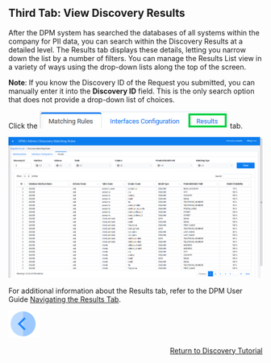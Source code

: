 ## Third Tab: View Discovery Results

After the DPM system has searched the databases of all systems within the company for PII data, you can search within the Discovery Results at a detailed level. The Results tab displays these details, letting you narrow down the list by a number of filters. You can manage the Results List view in a variety of ways using the drop-down lists along the top of the screen. 

**Note**: If you know the Discovery ID of the Request you submitted, you can manually enter it into the **Discovery ID** field. This is the only search option that does not provide a drop-down list of choices.

Click the ![image](../images/07_Discovery_Results_Tab.png) tab.

![image](../images/07_Discovery_Results.png)

For additional information about the Results tab, refer to the DPM User Guide [Navigating the Results Tab](/articles/DPM/02_Admin_Module/15_9_Discovery_Navigating_Results_Tab.md).



[![Previous](../images/Previous.png)]( 05_Discovery_SubmitDiscoveryRequest.md)[<p align="right"> Return to Discovery Tutorial</p>](01_Discovery_Main.md)
